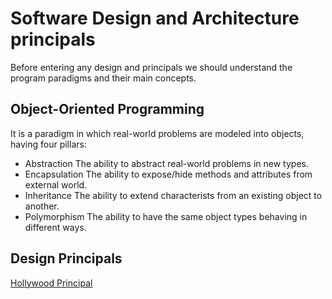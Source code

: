 # Software Design and Architecture principals
Before entering any design and principals we should understand the program paradigms and their main concepts.

## Object-Oriented Programming
It is a paradigm in which real-world problems are modeled into objects, having four pillars:
- Abstraction
The ability to abstract real-world problems in new types.
- Encapsulation
The ability to expose/hide methods and attributes from external world.
- Inheritance
The ability to extend characterists from an existing object to another.
- Polymorphism
The ability to have the same object types behaving in different ways.

## Design Principals
[Hollywood Principal](src/main/java/com/breno/holywood/README.md)

